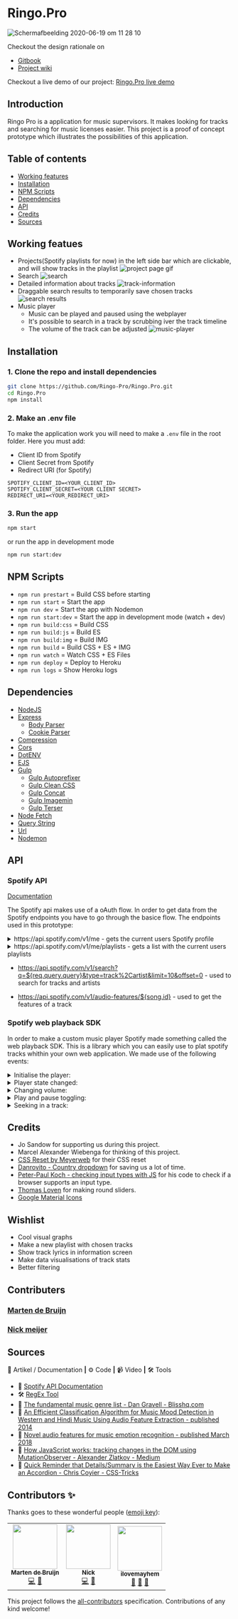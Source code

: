 # Ringo.Pro

<!-- ALL-CONTRIBUTORS-BADGE:START - Do not remove or modify this section -->

![Schermafbeelding 2020-06-19 om 11 28 10](https://user-images.githubusercontent.com/47485018/85118075-176df080-b220-11ea-9b34-19b38c8d6316.png)

Checkout the design rationale on
* [Gitbook](https://meijer-nick1.gitbook.io/meesterproef/)
* [Project wiki](https://github.com/Ringo-Pro/Ringo.Pro/wiki)

Checkout a live demo of our project:
[Ringo.Pro live demo](https://ringo-pro.herokuapp.com/)

<!-- ALL-CONTRIBUTORS-BADGE:END -->


## Introduction

Ringo Pro is a application for music supervisors. It makes looking for tracks and searching for music licenses easier. This project is a proof of concept prototype which illustrates the possibilities of this application.

## Table of contents
- [Working features](#working-features)
- [Installation](#installation)
- [NPM Scripts](#npm-scripts)
- [Dependencies](#dependencies)
- [API](#api)
- [Credits](#credits)
- [Sources](#sources)

## Working featues

- Projects(Spotify playlists for now) in the left side bar which are clickable, and will show tracks in the playlist
  ![project page gif](https://user-images.githubusercontent.com/47485018/84900352-42cecf00-b0aa-11ea-8c17-139f706f7946.gif)
- Search
  ![search](https://user-images.githubusercontent.com/47485018/84902057-98a47680-b0ac-11ea-940e-cd2bc88fa7b4.gif)
- Detailed information about tracks
  ![track-information](https://user-images.githubusercontent.com/47485018/84898458-92f86200-b0a7-11ea-977c-4536b71880f6.gif)
- Draggable search results to temporarily save chosen tracks
  ![search results](https://user-images.githubusercontent.com/47485018/84889668-81a85900-b099-11ea-9ff1-7758746e668f.gif)
- Music player
  - Music can be played and paused using the webplayer
  - It's possible to search in a track by scrubbing iver the track timeline
  - The volume of the track can be adjusted
    ![music-player](https://user-images.githubusercontent.com/47485018/84899988-b9b79800-b0a9-11ea-9d93-0320f86a5401.gif)

## Installation

### 1. Clone the repo and install dependencies

```zsh
git clone https://github.com/Ringo-Pro/Ringo.Pro.git
cd Ringo.Pro
npm install
```

### 2. Make an .env file

To make the application work you will need to make a `.env` file in the root folder. Here you must add:

- Client ID from Spotify
- Client Secret from Spotify
- Redirect URI (for Spotify)

```
SPOTIFY_CLIENT_ID=<YOUR_CLIENT_ID>
SPOTIFY_CLIENT_SECRET=<YOUR CLIENT SECRET>
REDIRECT_URI=<YOUR_REDIRECT_URI>
```

### 3. Run the app

```zsh
npm start
```

or run the app in development mode

```zsh
npm run start:dev
```

## NPM Scripts

- `npm run prestart` = Build CSS before starting
- `npm run start` = Start the app
- `npm run dev` = Start the app with Nodemon
- `npm run start:dev` = Start the app in development mode (watch + dev)
- `npm run build:css` = Build CSS
- `npm run build:js` = Build ES
- `npm run build:img` = Build IMG
- `npm run build` = Build CSS + ES + IMG
- `npm run watch` = Watch CSS + ES Files
- `npm run deploy` = Deploy to Heroku
- `npm run logs` = Show Heroku logs

## Dependencies

- [NodeJS](https://nodejs.org/en/)
- [Express](https://www.npmjs.com/package/express)
  - [Body Parser](https://www.npmjs.com/package/body-parser)
  - [Cookie Parser](https://www.npmjs.com/package/cookie-parser)
- [Compression](https://www.npmjs.com/package/compression)
- [Cors](https://www.npmjs.com/package/cors)
- [DotENV](https://www.npmjs.com/package/dotenv)
- [EJS](https://www.npmjs.com/package/ejs)
- [Gulp](https://www.npmjs.com/package/gulp)
  - [Gulp Autoprefixer](https://www.npmjs.com/package/gulp-autoprefixer)
  - [Gulp Clean CSS](https://www.npmjs.com/package/gulp-clean-css)
  - [Gulp Concat](https://www.npmjs.com/package/gulp-concat)
  - [Gulp Imagemin](npmjs.com/package/gulp-imagemin)
  - [Gulp Terser](https://www.npmjs.com/package/gulp-terser)
- [Node Fetch](https://www.npmjs.com/package/node-fetch)
- [Query String](https://www.npmjs.com/package/query-string)
- [Url](https://www.npmjs.com/package/url)
- [Nodemon](npmjs.com/package/nodemon)

## API

### Spotify API

[Documentation](https://developer.spotify.com/documentation/web-api/)

The Spotify api makes use of a oAuth flow. In order to get data from the Spotify endpoints you have to go through the basice flow.
The endpoints used in this prototype:

<details><summary>https://api.spotify.com/v1/me - gets the current users Spotify profile</summary>

```js
//request:
await getDataFromSpotfy(`https://api.spotify.com/v1/me`, options)
//returned data:
{
   "country":"SE",
   "display_name":"JM Wizzler",
   "email":"email@example.com",
   "external_urls":{
      "spotify":"https://open.spotify.com/user/wizzler"
   },
   "followers":{
      "href":null,
      "total":3829
   },
   "href":"https://api.spotify.com/v1/users/wizzler",
   "id":"wizzler",
   "images":[
      {
         "height":null,
         "url":"https://fbcdn-profile-a.akamaihd.net/hprofile-ak-frc3/t1.0-1/1970403_10152215092574354_1798272330_n.jpg",
         "width":null
      }
   ],
   "product":"premium",
   "type":"user",
   "uri":"spotify:user:wizzler"
}
```

</details>

<details><summary>https://api.spotify.com/v1/me/playlists - gets a list with the current users playlists</summary>

```js
//request:
await getDataFromSpotfy(`https://api.spotify.com/v1/me/playlists`, options)
//returned data:
{
   "href":"https://api.spotify.com/v1/users/wizzler/playlists",
   "items":[
      {
         "collaborative":false,
         "external_urls":{
            "spotify":"http://open.spotify.com/user/wizzler/playlists/53Y8wT46QIMz5H4WQ8O22c"
         },
         "href":"https://api.spotify.com/v1/users/wizzler/playlists/53Y8wT46QIMz5H4WQ8O22c",
         "id":"53Y8wT46QIMz5H4WQ8O22c",
         "images":[

         ],
         "name":"Wizzlers Big Playlist",
         "owner":{
            "external_urls":{
               "spotify":"http://open.spotify.com/user/wizzler"
            },
            "href":"https://api.spotify.com/v1/users/wizzler",
            "id":"wizzler",
            "type":"user",
            "uri":"spotify:user:wizzler"
         },
         "public":true,
         "snapshot_id":"bNLWdmhh+HDsbHzhckXeDC0uyKyg4FjPI/KEsKjAE526usnz2LxwgyBoMShVL+z+",
         "tracks":{
            "href":"https://api.spotify.com/v1/users/wizzler/playlists/53Y8wT46QIMz5H4WQ8O22c/tracks",
            "total":30
         },
         "type":"playlist",
         "uri":"spotify:user:wizzler:playlist:53Y8wT46QIMz5H4WQ8O22c"
      },
      {
         "collaborative":false,
         "external_urls":{
            "spotify":"http://open.spotify.com/user/wizzlersmate/playlists/1AVZz0mBuGbCEoNRQdYQju"
         },
         "href":"https://api.spotify.com/v1/users/wizzlersmate/playlists/1AVZz0mBuGbCEoNRQdYQju",
         "id":"1AVZz0mBuGbCEoNRQdYQju",
         "images":[

         ],
         "name":"Another Playlist",
         "owner":{
            "external_urls":{
               "spotify":"http://open.spotify.com/user/wizzlersmate"
            },
            "href":"https://api.spotify.com/v1/users/wizzlersmate",
            "id":"wizzlersmate",
            "type":"user",
            "uri":"spotify:user:wizzlersmate"
         },
         "public":true,
         "snapshot_id":"Y0qg/IT5T02DKpw4uQKc/9RUrqQJ07hbTKyEeDRPOo9LU0g0icBrIXwVkHfQZ/aD",
         "tracks":{
            "href":"https://api.spotify.com/v1/users/wizzlersmate/playlists/1AVZz0mBuGbCEoNRQdYQju/tracks",
            "total":58
         },
         "type":"playlist",
         "uri":"spotify:user:wizzlersmate:playlist:1AVZz0mBuGbCEoNRQdYQju"
      }
   ],
   "limit":9,
   "next":null,
   "offset":0,
   "previous":null,
   "total":9
}
```

</details>

- https://api.spotify.com/v1/search?q=${req.query.query}&type=track%2Cartist&limit=10&offset=0 - used to search for tracks and artists

- https://api.spotify.com/v1/audio-features/${song.id} - used to get the features of a track

### Spotify web playback SDK

In order to make a custom music player Spotify made something called the web playback SDK. This is a library which you can easily use to plat spotify tracks whithin your own web application. We made use of the following events:

<details><summary>Initialise the player:</summary>

```js
window.onSpotifyWebPlaybackSDKReady = () => {
  // here is wehere all events related to the SDK live
};
```

- getCurrentState:

```js
player.getCurrentState().then((state) => {
  if (!state) {
    // nowPlaying.children[0].textContent = 'Click on a song!'
    // console.error('User is not playing music through the Web Playback SDK')
    console.log('User is not playing music through the Web Playback SDK');
    fetch('https://api.spotify.com/v1/me/player', {
      method: 'GET',
      headers: {
        'Content-Type': 'application/json',
        Authorization: `Bearer ${token}`,
      },
    })
      .then((res) => res.json())
      .then((body) => {
        console.log(body);
        nowPlaying.children[0].textContent = body.item.name;
        nowPlaying.children[1].textContent = body.item.artists[0].name;

        albumArt.src = body.item.album.images[2].url;
      });

    return;
  }

  let {
    current_track,
    next_tracks: [next_track],
  } = state.track_window;

  console.log('Currently Playing', current_track);
  console.log('Playing Next', next_track);
});
```

</details>

<details><summary>Player state changed:</summary>

```js
let currState = {};
player.addListener('player_state_changed', (state) => {
  currState.paused = state.paused;
  currState.position = state.position;
  currState.duration = state.duration;
  currState.updateTime = performance.now();
  currState.current_track = state.track_window.current_track;
});
```

</details>

<details><summary>Changing volume:</summary>

```js
volume.addEventListener('mouseup', function () {
  player.setVolume(this.value).then(() => {
    console.log('volume updated to: ', this.value);
  });
});
```

</details>

<details><summary>Play and pause toggling:</summary>

```js
pauseButton.addEventListener('click', (event) => {
  player.togglePlay().then(() => {});
});
```

</details>

<details><summary>Seeking in a track:</summary>

```js
trackProgression.addEventListener('mouseup', function () {
  // console.log('yeet: ', this.value)
  player.seek(this.value).then(() => {
    console.log('Changed position!');
  });
});
```

</details>

## Credits

- Jo Sandow for supporting us during this project.
- Marcel Alexander Wiebenga for thinking of this project.
- [CSS Reset by Meyerweb](http://meyerweb.com/eric/tools/css/reset/) for their CSS reset
- [Danrovito - Country dropdown](https://gist.github.com/danrovito/977bcb97c9c2dfd3398a) for saving us a lot of time.
- [Peter-Paul Koch - checking input types with JS](https://quirksmode.org/html5/inputs/tests/inputs_js.html) for his code to check if a browser supports an input type.
- [Thomas Loven](https://github.com/thomasloven/round-slider) for making round sliders.
- [Google Material Icons](https://material.io/resources/icons/?style=baseline)

## Wishlist

- Cool visual graphs
- Make a new playlist with chosen tracks
- Show track lyrics in information screen
- Make data visualisations of track stats
- Better filtering

## Contributers

### [Marten de Bruijn]()

### [Nick meijer]()

## Sources

📖 Artikel / Documentation **|** ⚙️ Code **|** 📹 Video **|** 🛠 Tools

- 📖 [Spotify API Documentation](https://developer.spotify.com/documentation/web-api/)
- 🛠 [RegEx Tool](https://regexr.com/)
- 📖 [The fundamental music genre list - Dan Gravell - Blisshq.com](https://www.blisshq.com/music-library-management-blog/2011/01/25/fundamental-music-genre-list/)
- 📖 [An Efficient Classification Algorithm for Music Mood Detection in Western and Hindi Music Using Audio Feature Extraction - published 2014](https://www.semanticscholar.org/paper/An-Efficient-Classification-Algorithm-for-Music-in-Bhat-Amith/864fe699dfd0e7696d532d03c6b99b5a5583c8c9)
- 📖 [Novel audio features for music emotion recognition - published March 2018](https://www.researchgate.net/publication/324093990_Novel_audio_features_for_music_emotion_recognition)
- 📖 [How JavaScript works: tracking changes in the DOM using MutationObserver - Alexander Zlatkov - Medium](https://blog.sessionstack.com/how-javascript-works-tracking-changes-in-the-dom-using-mutationobserver-86adc7446401)
- 📖 [Quick Reminder that Details/Summary is the Easiest Way Ever to Make an Accordion - Chris Coyier - CSS-Tricks](https://css-tricks.com/quick-reminder-that-details-summary-is-the-easiest-way-ever-to-make-an-accordion/)

## Contributors ✨

Thanks goes to these wonderful people ([emoji key](https://allcontributors.org/docs/en/emoji-key)):

<!-- ALL-CONTRIBUTORS-LIST:START - Do not remove or modify this section -->
<!-- prettier-ignore-start -->
<!-- markdownlint-disable -->
<table>
  <tr>
    <td align="center"><a href="http://www.martendebruijn.nl"><img src="https://avatars1.githubusercontent.com/u/49749829?v=4" width="100px;" alt=""/><br /><sub><b>Marten de Bruijn</b></sub></a><br /><a href="https://github.com/Ringo-Pro/Ringo.Pro/commits?author=martendebruijn" title="Code">💻</a> <a href="#design-martendebruijn" title="Design">🎨</a></td>
    <td align="center"><a href="https://github.com/CountNick"><img src="https://avatars2.githubusercontent.com/u/47485018?v=4" width="100px;" alt=""/><br /><sub><b>Nick</b></sub></a><br /><a href="https://github.com/Ringo-Pro/Ringo.Pro/commits?author=CountNick" title="Code">💻</a> <a href="#design-CountNick" title="Design">🎨</a></td>
    <td align="center"><a href="https://github.com/ilovemayhem"><img src="https://avatars0.githubusercontent.com/u/65910608?v=4" width="100px;" alt=""/><br /><sub><b>ilovemayhem</b></sub></a><br /><a href="https://github.com/Ringo-Pro/Ringo.Pro/pulls?q=is%3Apr+reviewed-by%3Ailovemayhem" title="Reviewed Pull Requests">👀</a> <a href="#question-ilovemayhem" title="Answering Questions">💬</a> <a href="#projectManagement-ilovemayhem" title="Project Management">📆</a></td>
  </tr>
</table>

<!-- markdownlint-enable -->
<!-- prettier-ignore-end -->

<!-- ALL-CONTRIBUTORS-LIST:END -->

This project follows the [all-contributors](https://github.com/all-contributors/all-contributors) specification. Contributions of any kind welcome!
